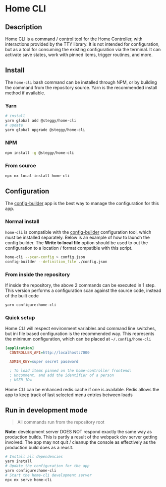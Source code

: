 # Home CLI

## Description

Home CLI is a command / control tool for the Home Controller, with interactions provided by the TTY library.
It is not intended for configuration, but as a tool for consuming the existing configuration via the terminal.
It can activate save states, work with pinned items, trigger routines, and more.

## Install

The `home-cli` bash command can be installed through NPM, or by building the command from the repository source.
Yarn is the recommended install method if available.

### Yarn

```bash
# install
yarn global add @steggy/home-cli
# update
yarn global upgrade @steggy/home-cli
```

### NPM

```bash
npm install -g @steggy/home-cli
```

### From source

```bash
npx nx local-install home-cli
```

## Configuration

The [config-builder](../config-builder/README.md) app is the best way to manage the configuration for this app.

### Normal install

`home-cli` is compatible with the [config-builder](../config-builder/README.md) configuration tool, which must be installed separately.
Below is an example of how to launch the config builder.
The **Write to local file** option should be used to out the configuration to a location / format compatible with this script.

```bash
home-cli --scan-config > config.json
config-builder --definition_file ./config.json
```

### From inside the repository

If inside the repository, the above 2 commands can be executed in 1 step.
This version performs a configuration scan against the source code, instead of the built code

```bash
yarn configure:home-cli
```

### Quick setup

Home CLI will respect environment variables and command line switches, but ini file based configuration is the recommended way.
This represents the minimum configuration, which can be placed at `~/.config/home-cli`

```ini
[application]
  CONTROLLER_API=http://localhost:7000

  ADMIN_KEY=super secret password

  ; To load items pinned on the home-controller frontend:
  ; Uncomment, and add the identifier of a person
  ; USER_ID=
```

Home CLI can be enhanced redis cache if one is available.
Redis allows the app to keep track of last selected menu entries between loads

## Run in development mode

> All commands run from the repository root

**Note:** development server DOES NOT respond exactly the same way as production builds.
This is partly a result of the webpack dev server getting involved.
The app may not quit / cleanup the console as effectively as the production build does as a reuslt.

```bash
# Install all dependencies
yarn install
# Update the configuration for the app
yarn configure:home-cli
# Start the home-cli development server
npx nx serve home-cli
```
